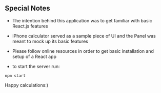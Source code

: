 ## Special Notes

+ The intention behind this application was to get familiar with basic React.js features

+ iPhone calculator served as a sample piece of UI and the Panel was meant to mock up its basic features

+ Please follow online resources in order to get basic installation and setup of a React app

+ to start the server run:
```
npm start
```

Happy calculations:)

